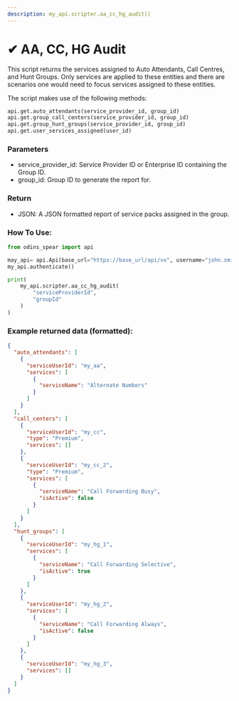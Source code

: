 ```yaml
---
description: my_api.scripter.aa_cc_hg_audit()
---
```


# ✔ AA, CC, HG Audit

This script returns the services assigned to Auto Attendants, Call Centres, and Hunt Groups. Only services are applied to these entities and there are scenarios one would need to focus services assigned to these entities.

The script makes use of the following methods:

```python
api.get.auto_attendants(service_provider_id, group_id)
api.get.group_call_centers(service_provider_id, group_id)
api.get.group_hunt_groups(service_provider_id, group_id)
api.get.user_services_assigned(user_id)
```

### Parameters&#x20;

* service\_provider\_id: Service Provider ID or Enterprise ID containing the Group ID.
* group\_id: Group ID to generate the report for.

### Return

* JSON: A JSON formatted report of service packs assigned in the group.

### How To Use:

```python
from odins_spear import api

may_api= api.Api(base_url="https://base_url/api/vx", username="john.smith", password="ODIN_INSTANCE_1")
my_api.authenticate()

print(
    my_api.scripter.aa_cc_hg_audit(
        "serviceProviderId",
        "groupId"
    )
)
```

### Example returned data (formatted):

```json
{
  "auto_attendants": [
    {
      "serviceUserId": "my_aa",
      "services": [
        {
          "serviceName": "Alternate Numbers"
        }
      ]
    }
  ],
  "call_centers": [
    {
      "serviceUserId": "my_cc",
      "type": "Premium",
      "services": []
    },
    {
      "serviceUserId": "my_cc_2",
      "type": "Premium",
      "services": [
        {
          "serviceName": "Call Forwarding Busy",
          "isActive": false
        }
      ]
    }
  ],
  "hunt_groups": [
    {
      "serviceUserId": "my_hg_1",
      "services": [
        {
          "serviceName": "Call Forwarding Selective",
          "isActive": true
        }
      ]
    },
    {
      "serviceUserId": "my_hg_2",
      "services": [
        {
          "serviceName": "Call Forwarding Always",
          "isActive": false
        }
      ]
    },
    {
      "serviceUserId": "my_hg_3",
      "services": []
    }
  ]
}
```
